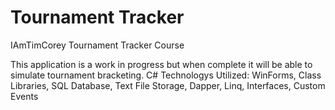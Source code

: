 # Tournament Tracker
IAmTimCorey Tournament Tracker Course

This application is a work in progress but when complete it will be able to simulate tournament bracketing.
C# Technologys Utilized: WinForms, Class Libraries, SQL Database, Text File Storage, Dapper, Linq, Interfaces, Custom Events


